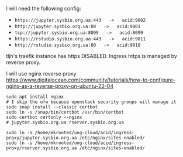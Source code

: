 I will need the following config:
- `https://jupyter.sysbio.org.ua:443   ->   acid:9002`
- `http://jupyter.sysbio.org.ua:80   ->   acid:9001`
- `tcp://jupyter.sysbio.org.ua:8099   ->   acid:8099`
- `https://rstudio.sysbio.org.ua:443   ->   acid:9011`
- `http://rstudio.sysbio.org.ua:80   ->   acid:9010`

tljh's traefik instance has https DISABLED.
Ingress https is managed by reverse proxy.

I will use nginx reverse proxy  
https://www.digitalocean.com/community/tutorials/how-to-configure-nginx-as-a-reverse-proxy-on-ubuntu-22-04

```
sudo apt install nginx
# I skip the ufw because openstack security groups will manage it
sudo snap install --classic certbot
sudo ln -s /snap/bin/certbot /usr/bin/certbot
sudo certbot certonly --nginx
# jupyter.sysbio.org.ua rserver.sysbio.org.ua

sudo ln -s /home/mkrooted/ung-cloud/acid/ingress-proxy/jupyter.sysbio.org.ua /etc/nginx/sites-enabled/
sudo ln -s /home/mkrooted/ung-cloud/acid/ingress-proxy/rserver.sysbio.org.ua /etc/nginx/sites-enabled/



```